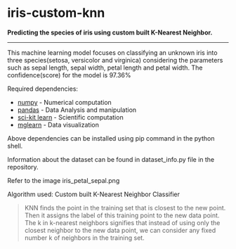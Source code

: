 # iris-custom-knn
__Predicting the species of iris using custom built K-Nearest Neighbor.__
- - - -
This machine learning model focuses on classifying an unknown iris into three species(setosa, versicolor and virginica) considering the parameters such as sepal length, sepal width, petal length and petal width. The confidence(score) for the model is 97.36%

Required dependencies:
* [numpy](http://www.numpy.org/) - Numerical computation
* [pandas](https://pandas.pydata.org/) - Data Analysis and manipulation
* [sci-kit learn](http://scikit-learn.org/stable/) - Scientific computation
* [mglearn](https://pypi.org/project/mglearn/) - Data visualization

Above dependencies can be installed using pip command in the python shell.

Information about the dataset can be found in dataset_info.py file in the repository.

Refer to the image iris_petal_sepal.png

Algorithm used: Custom built K-Nearest Neighbor Classifier
> KNN finds the point in the training set that is closest to the new point. Then it assigns the label of this training point to the new data point. The k in k-nearest neighbors signifies that instead of using only the closest neighbor to the new data point, we can consider any fixed number k of neighbors in the training set.
